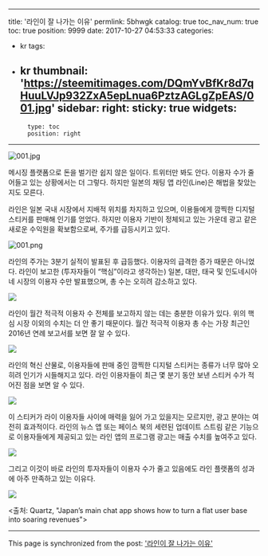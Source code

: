 
---
title: '라인이 잘 나가는 이유'
permlink: 5bhwgk
catalog: true
toc_nav_num: true
toc: true
position: 9999
date: 2017-10-27 04:53:33
categories:
- kr
tags:
- kr
thumbnail: 'https://steemitimages.com/DQmYvBfKr8d7qHuuLVJp932ZxA5epLnua6PztzAGLgZpEAS/001.jpg'
sidebar:
    right:
        sticky: true
widgets:
    -
        type: toc
        position: right
---


![001.jpg](https://steemitimages.com/DQmYvBfKr8d7qHuuLVJp932ZxA5epLnua6PztzAGLgZpEAS/001.jpg)

메시징 플랫폼으로 돈을 벌기란 쉽지 않은 일이다. 트위터만 봐도 안다. 이용자 수가 줄어들고 있는 상황에서는 더 그렇다. 하지만 일본의 채팅 앱 라인(Line)은 해법을 찾았는지도 모른다. 
  
라인은 일본 국내 시장에서 지배적 위치를 차지하고 있으며, 이용들에게 깜찍한 디지털 스티커를 판매해 인기를 얻었다. 하지만 이용자 기반이 정체되고 있는 가운데 광고 같은 새로운 수익원을 확보함으로써, 주가를 급등시키고 있다. 
 
![001.png](https://steemitimages.com/DQmWcXxnkgKkcByGFF9cYVHgsJFiMK2DCm3zsboTE6tNckU/001.png)

라인의 주가는 3분기 실적이 발표된 후 급등했다. 이용자의 급격한 증가 때문은 아니었다. 라인이 보고한 (투자자들이 “핵심”이라고 생각하는) 일본, 대만, 태국 및 인도네시아 네 시장의 이용자 수만 발표했으며, 총 수는 오히려 감소하고 있다. 
 
![](https://steemitimages.com/DQmX445n52fHUKxVxQR5GK2c1LW12MYvJG8pQbasLgYBQjk/image.png)

라인이 월간 적극적 이용자 수 전체를 보고하지 않는 데는 충분한 이유가 있다. 위의 핵심 시장 이외의 수치는 더 안 좋기 때문이다. 월간 적극적 이용자 총 수는 가장 최근인 2016년 연례 보고서를 보면 잘 알 수 있다. 

![](https://steemitimages.com/DQmcMwcW6h2a3nMt5oauzxtWbB4LsdXSk3X5Q7XiEZB5ByD/image.png)
 
라인의 혁신 산물로, 이용자들에 판매 중인 깜찍한 디지털 스티커는 종류가 너무 많아 오히려 인기가 시들해지고 있다. 라인 이용자들이 최근 몇 분기 동안 보낸 스티커 수가 적어진 점을 보면 알 수 있다. 
 
![](https://steemitimages.com/DQmVmTerfbF6M2CAn71NdnC1Crvey4HbMQ2YVm6bdgbKkDF/image.png)

이 스티커가 라이 이용자들 사이에 매력을 잃어 가고 있을지는 모르지만, 광고 분야는 여전히 효과적이다. 라인의 뉴스 앱 또는 페이스 북의 세련된 업데이트 스트림 같은 기능으로 이용자들에게 제공되고 있는 라인 앱의 프로그램 광고는 매출 수치를 높여주고 있다.
 
![](https://steemitimages.com/DQmSgRHjYqReyetNbkyvaL5xaY7B5GnHdirEKweU7APs9D3/image.png)

그리고 이것이 바로 라인의 투자자들이 이용자 수가 줄고 있음에도 라인 플랫폼의 성과에 아주 만족하고 있는 이유다.
 
![](https://steemitimages.com/DQmTPU9GnfevYU96v3aH6BEL3daRvsoxuTWz67sSP5cQxMf/image.png)

<출처: Quartz, "Japan’s main chat app shows how to turn a flat user base into soaring revenues">

- - -

This page is synchronized from the post: ['라인이 잘 나가는 이유'](https://steemit.com/@pius.pius/5bhwgk)
